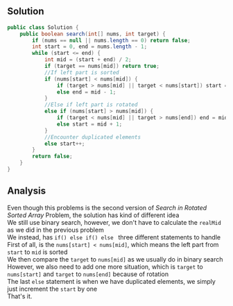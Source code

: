 ## Solution 
```java
public class Solution {
    public boolean search(int[] nums, int target) {
        if (nums == null || nums.length == 0) return false;
        int start = 0, end = nums.length - 1;
        while (start <= end) {
            int mid = (start + end) / 2;
            if (target == nums[mid]) return true;
            //If left part is sorted
            if (nums[start] < nums[mid]) {
                if (target > nums[mid] || target < nums[start]) start = mid + 1;
                else end = mid - 1;
            } 
            //Else if left part is rotated
            else if (nums[start] > nums[mid]) {
                if (target < nums[mid] || target > nums[end]) end = mid - 1;
                else start = mid + 1;
            }
            //Encounter duplicated elements 
            else start++;
        }
        return false;
    }
}
```

## Analysis 
Even though this problems is the second version of *Search in Rotated Sorted Array* Problem, the solution has kind of different idea  
We still use binary search, however, we don't have to calculate the `realMid` as we did in the previous problem  
We instead, has `if() else if() else ` three different statements to handle  
First of all, is the `nums[start] < nums[mid]`, which means the left part from `start` to `mid` is sorted  
We then compare the `target` to `nums[mid]` as we usually do in binary search  
However, we also need to add one more situation, which is `target` to `nums[start]` and `target` to `nums[end]` because of rotation  
The last `else` statement is when we have duplicated elements, we simply just increment the `start` by one  
That's it.  